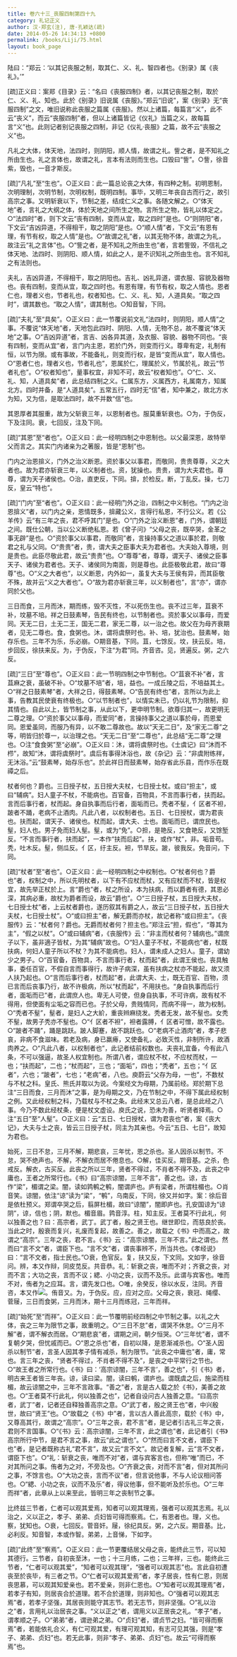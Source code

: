 ```yaml
---
title: 卷六十三_丧服四制第四十九
category: 礼记正义
author: 汉·郑玄(注), 唐·孔颖达(疏)
date: 2014-05-26 14:34:13 +0800
permalink: /books/Liji/75.html
layout: book_page
---
```


<span class="q">陆曰：“郑云：‘以其记丧服之制，取其仁、义、礼、智四者也。《别录》属《丧礼》。’”</span>

[疏]正义曰：案郑《目录》云：“名曰《丧服四制》者，以其记丧服之制，取於仁、义、礼、知也。此於《别录》旧说属《丧服》。”郑云“旧说”，案《别录》无“丧服四制”之文，唯旧说称此丧服之篇属《丧服》。然以上诸篇，每篇言“义”，此不云“丧义”，而云“丧服四制”者，但以上诸篇皆记《仪礼》当篇之义，故每篇言“义”也。此则记者别记丧服之四制，非记《仪礼·丧服》之篇，故不云“丧服之义”也。



凡礼之大体，体天地，法四时，则阴阳，顺人情，故谓之礼。訾之者，是不知礼之所由生也。<span class="q">礼之言体也，故谓之礼，言本有法则而生也。口毁曰“訾”。<span class="q">○</span>訾，徐音紫，毁也，一音才斯反。</span>

[疏]“凡礼”至“生也”。<span class="q">○</span>正义曰：此一篇总论丧之大体，有四种之制。初明恩制，次明理制，次明节制，次明权制，既明四制。事毕，又明三年丧自古而行之，故引高宗之事。又明斩衰以下，节制之差，结成仁义之事。各随文解之。<span class="q">○</span>“体天地”者，言礼之大纲之体，体於天地之间所生之物。言所生之物，皆礼以体定之。<span class="q">○</span>“法四时”者，则下文云“丧有四制，变而从宜，取之四时”是也。<span class="q">○</span>“则阴阳”者，下文云“吉凶异道，不得相干，取之阴阳”是也。<span class="q">○</span>“顺人情”者，下文云“有恩有理，有节有权，取之人情”是也。<span class="q">○</span>“故谓之礼”者，以其无物不体，故谓之为礼，故注云“礼之言体”也。<span class="q">○</span>“訾之者，是不知礼之所由生也”者，言若訾毁，不信礼之体天地、法四时、则阴阳、顺人情，如此之人，是不识知礼之所由生也。言不知礼之有法则也。



夫礼，吉凶异道，不得相干，取之阴阳也。<span class="q">吉礼、凶礼异道，谓衣服、容貌及器物也。</span>丧有四制，变而从宜，取之四时也。有恩有理，有节有权，取之人情也。恩者仁也，理者义也，节者礼也，权者知也。仁、义、礼、知，人道具矣。<span class="q">“取之四时”，谓其数也。“取之人情”，谓其制也。<span class="q">○</span>知音智，下同。</span>

[疏]“夫礼”至“具矣”。<span class="q">○</span>正义曰：此一节覆说前文礼“法四时，则阴阳，顺人情”之事。不覆说“体天地”者，天地包此四时、阴阳、人情，无物不总，故不覆说“体天地”之事。<span class="q">○</span>“吉凶异道”者，言吉、凶各异其道，及衣服、容貌、器物不同也。“丧有四制，变而从宜”者，言门内主恩，若於门外，则变而行义。尊卑有定，礼制有恒，以节为限。或有事故，不能备礼，则变而行权，是皆“变而从宜”，取人情也。<span class="q">○</span>“恩者仁也，理者义也，节者礼也”，恩属於仁，理属於义，节属於礼，故云“节者礼也”。<span class="q">○</span>“权者知也”，量事权宜，非知不可，故云“权者知也”。<span class="q">○</span>“仁、义、礼、知，人道具矣”者，此总结四制之义。仁属东方，义属西方，礼属南方，知属北方。四时并备，是“人道具矣”。五常五行，四时无“信”者，知中兼之，故北方水为知，又为信，是取法四时，故不并数“信”也。



其恩厚者其服重，故为父斩衰三年，以恩制者也。<span class="q">服莫重斩衰也。<span class="q">○</span>为，于伪反，下及注同。衰，七回反，注及下同。</span>

[疏]“其恩”至“者也”。<span class="q">○</span>正义曰：此一经明四制之中恩制也。以父最深恩，故特举父而言之。其实门内诸亲为之著服，皆是“恩制”也。



门内之治恩揜义，门外之治义断恩。资於事父以事君，而敬同，贵贵尊尊，义之大者也。故为君亦斩衰三年，以义制者也。<span class="q">资，犹操也。贵贵，谓为大夫君也。尊尊，谓为天子诸侯也。<span class="q">○</span>治，直吏反，下同。揜，於检反。断，丁乱反。操，七刀反，皇云“特也”。</span>

[疏]“门内”至“者也”。<span class="q">○</span>正义曰：此一经明门外之治，四制之中义制也。“门内之治恩揜义”者，以门内之亲，恩情既多，揜藏公义，言得行私恩，不行公义。若《公羊传》云“有三年之丧，君不呼其门”是也。<span class="q">○</span>“门外之治义断恩”者，门外，谓朝廷之间。既仕公朝，当以公义断绝私恩。若《曾子问》“父母之丧，既卒哭，金革之事无辟”是也。<span class="q">○</span>“资於事父以事君，而敬同”者，言操持事父之道以事於君，则敬君之礼与父同。<span class="q">○</span>“贵贵”者，贵，谓大夫之臣事大夫为君者也。大夫始入尊境，则是贵也。此臣尽敬此君，故云“贵贵”也。<span class="q">○</span>“尊尊”者，尊尊，谓天子、诸侯之臣事天子、诸侯为君者也。天子、诸侯同为南面，则是尊也。此臣极敬此君，故曰“尊尊”也。<span class="q">○</span>“义之大者也”，以义断恩，内外如一，虽复大夫与王侯有异，而其臣敬不殊，故并云“义之大者也”。<span class="q">○</span>“故为君亦斩衰三年，以义制者也”，言“亦”，谓亦同於父也。



三日而食，三月而沐，期而练，毁不灭性，不以死伤生也。丧不过三年，苴衰不补，坟墓不培。祥之日鼓素琴，告民有终也，以节制者也。资於事父以事母，而爱同。天无二日，土无二王，国无二君，家无二尊，以一治之也。故父在为母齐衰期者，见无二尊也。<span class="q">食，食粥也。沐，谓将虞祭时也。补、培，犹治也。鼓素琴，始存乐也。三年不为乐，乐必崩。<span class="q">○</span>期音基，下同。苴，七馀反。坟，扶云反。培，步回反，徐扶来反。为，于伪反，下注“为君”同。齐音咨。见，贤遍反。粥，之六反。</span>

[疏]“三日”至“尊也”。<span class="q">○</span>正义曰：此一节明四制之中节制也。<span class="q">○</span>“苴衰不补”者，言苴麻之衰，虽破不补。<span class="q">○</span>“坟墓不培”者，培，益也。一成丘陵之后，不培益其土。<span class="q">○</span>“祥之日鼓素琴”者，大祥之日，得鼓素琴。<span class="q">○</span>“告民有终也”者，言所以为此上事，告教其民使衰有终极也。<span class="q">○</span>“以节制者也”，以情实未已，仍以礼节为限制，抑其情也。自此以上，皆节制之事，从此以下，更申明节制。欲尊归其一，故更明无二尊之理。<span class="q">○</span>“资於事父以事母，而爱同”者，言操持事父之道以事於母，而恩爱同。恩爱虽同，而服乃有异，以不敢二尊故也。故以“天无二日”，及“家无二尊”之等，明皆归於尊一，以治理之也。“天无二日”至“二尊也”，此总结“无二尊”之理也。<span class="q">○</span>注“食食粥”至“必崩”。<span class="q">○</span>正义曰：沐，谓将虞祭时也。《士虞记》曰“沐而不栉”，故知“沐，谓将虞祭时”。虞后有事得沐浴也，故《杂记》云：“非虞附练祥，无沐浴。”云“鼓素琴，始存乐也”。於此祥日而鼓素琴，始存省此乐县，而作乐在既禫之后。



杖者何也？爵也。三日授子杖，五日授大夫杖，七日授士杖。或曰“担主”，或曰“辅病”。妇人童子不杖，不能病也。百官备，百物具，不言而事行者，扶而起。言而后事行者，杖而起。身自执事而后行者，面垢而已。秃者不髽，亻区者不袒，跛者不踊，老病不止酒肉。凡此八者，以权制者也。<span class="q">五日、七日授杖，谓为君丧也。扶而起，谓天子、诸侯也。杖而起，谓大夫、士也。面垢而已，谓庶民也。髽，妇人也。男子免而妇人髽。髽，或为“免”。<span class="q">○</span>担，是艳反，又食艳反，又馀堑反。“不言而事行者，扶而起”，一本作“扶而后起”。扶，或作“杖”，非。垢音苟。秃，吐木反。髽，侧瓜反。亻区，纡主反。袒，节旱反。跛，彼我反。免音问，下同。</span>

[疏]“杖者”至“者也”。<span class="q">○</span>正义曰：此一经明四制之中权制也。<span class="q">○</span>“杖者何也？爵也”者，权制之中，所以先明杖者，以下有不应杖而杖，又有应杖而不杖，皆是权宜，故先举正杖於上。言“爵也”者，杖之所设，本为扶病，而以爵者有德，其恩必深，其病必重，故杖为爵者而设，故云“爵也”。<span class="q">○</span>“三日授子杖，五日授大夫杖，七日授士杖”者，上云杖者爵也，遂历叙其有爵之人，故云“三日授子杖，五日授大夫杖，七日授士杖”。<span class="q">○</span>“或曰担主”者，解无爵而亦杖，故记者称“或曰担主”。《丧服传》云：“杖者何？爵也。无爵而杖者何？担主也。”郑注云“担，假也”，“尊其为主”，“假之以杖”。<span class="q">○</span>“或曰辅病”者，《丧服传》云：“非主而杖者何？辅病也。”谓庶子以下，虽非適子皆杖，为其“辅病”故也。<span class="q">○</span>“妇人童子不杖，不能病也”者，杖既扶病，何妇人童子所以不杖？为其不能病也。妇人，谓未成人之妇人。童子，谓幼少之男子。<span class="q">○</span>“百官备，百物具，不言而事行者，杖而起”者，此谓王侯也。丧具触事，委任百官，不假自言而事得行，故许子病深，虽有扶病之杖亦不能起，故又须人扶乃起也。<span class="q">○</span>“言而后事行者，杖而起”者，此谓大夫、士，既无百官、百物，须已言而后丧事乃行，故不许极病，所以“杖而起”，不用扶也。“身自执事而后行者，面垢而已”者，此谓庶人也。卑无人可使，但身自执事，不可许病，故有杖不得用，但使面有尘垢之容而已也。子於父母，贵贱情同，而病不得一，故为权制。<span class="q">○</span>“秃者不髽”，髽者，是妇人之大紒，重丧辫麻绕发。秃者无发，故不髽也。女秃不髽，故男子秃亦不髽也。<span class="q">○</span>“亻区者不袒”，袒者露膊，亻区者可憎，故不露也。<span class="q">○</span>“跛者不踊”，踊是跳跃。跛人脚蹇，故不跳跃也。<span class="q">○</span>“老病不止酒肉”者，孝子悲哀，非病不食滋味。若老及病，身已羸瘠，又使备礼，必致灭性，非制所许，故酒肉养之。<span class="q">○</span>“凡此八者，以权制者也”，此记者结前权数也。夫丧礼宜备，今有此八条，不可以强逼，故圣人权宜制也。所谓八者，谓应杖不杖，不应杖而杖，一也；“扶而起”，二也；“杖而起”，三也；“面垢”，四也；“秃者”，五也；“亻区者”，六也；“跛者”，七也；“老病”者，八也。庾蔚云“父存为母，一也”，不数杖与不杖之科。皇氏、熊氏并取以为说。今案经文为母期，乃属前经。郑於期下总注“三日而食，三月而沐”之事，是为母期之文，乃在节制之中，不得下属此经权制之例。又此经权制之科，乃载杖与不杖之条。此经末又总云八者，是总此经之八事。今乃不数此经杖条，便是杖文虚设。庾氏之说，恐未为善，听贤者择焉。<span class="q">○</span>注“五日”至“人髽”。<span class="q">○</span>正义曰：云“五日、七日授杖，谓为君丧也”者，案《丧大记》，大夫与士之丧，皆云三日授子杖，同主为其亲也。今云“五日、七日”，故知为君也。



始死，三日不怠，三月不解，期悲哀，三年忧，恩之杀也。圣人因杀以制节。<span class="q">不怠，哭不绝声也。不解，不解衣而居不倦息也。<span class="q">○</span>解，佳买反。期音基。之杀，色戒反。解衣，古买反。</span>此丧之所以三年，贤者不得过，不肖者不得不及，此丧之中庸也，王者之所常行也。《书》曰“高宗谅闇，三年不言”，善之也。<span class="q">谅，古作“梁”，楣谓之梁。闇，读如鹑鹌之鹌，闇谓庐也。庐有梁者，所谓柱楣也。<span class="q">○</span>肖音笑。谅闇，依注“谅”读为“梁”，“鹌”，乌南反，下同，徐又并如字。案：徐后音是依杜预义。郑谓卒哭之后，翦屏杜楣，故曰“谅闇”，闇即庐也。孔安国谅为“谅阴”，谅，信也；阴，默也。楣音眉。鹑音淳。柱，知主反。</span>王者莫不行此礼，何以独善之也？曰：高宗者，武丁。武丁者，殷之贤王也。继世即位，而慈良於丧。当此之时，殷衰而复兴，礼废而复起，故善之。善之，故载之《书》中而高之，故谓之“高宗”。三年之丧，君不言。《书》云：“高宗谅闇，三年不言。”此之谓也。然而曰“言不文”者，谓臣下也。<span class="q">“言不文”者，谓丧事辨不，所当共也。《孝经说》曰：“言不文者，指士民也。”<span class="q">○</span>衰，色官反。复，扶又反，下文同。文如字，徐音问。辨，本又作辩，同皮苋反。共音恭。</span>礼：斩衰之丧，唯而不对；齐衰之丧，对而不言；大功之丧，言而不议；緦、小功之丧，议而不及乐。<span class="q">此谓与宾客也。唯而不对，侑者为之应耳。言，谓先发口也。<span class="q">○</span>唯，余癸反，徐以水反，注同。齐音咨，本又作<img src="pic/b18j.bmp">。侑音又。为，于伪反。应，应对之应。</span>父母之丧，衰冠、绳缨、菅屦，三日而食粥，三月而沐，期十三月而练冠，三年而祥。

[疏]“始死”至“而祥”。<span class="q">○</span>正义曰：此一节覆明前经四制之中节制之事。以礼之大体，丧之三年为限节之事，故重明之。<span class="q">○</span>“三日不怠”者，谓哭不休怠。<span class="q">○</span>“三月不解”者，谓不解衣而居。<span class="q">○</span>“期悲哀”者，谓期之间，朝夕恒哭。<span class="q">○</span>“三年忧”者，谓不复朝夕哭，但忧戚而已。<span class="q">○</span>“恩之杀也”者，自初以降，是恩渐减杀也。<span class="q">○</span>“圣人因杀以制节”者，言圣人因其孝子情有减杀，制为限节。“此丧之中庸也”者，庸，常也。言三年之丧，“贤者不得过，不肖者不得不及”，是丧之中平常行之节也。<span class="q">○</span>“故王者之所常行也。《书》曰：‘高宗谅闇，三年不言’，善之也”，引《书》者，明古来王者皆三年丧。谅，读曰梁。闇，读曰鹌，谓庐也。谓既虞之后，施梁而柱楣，故云谅闇之中，三年不言政事。“善之”者，言是古人载之於《书》，美善之故也。<span class="q">○</span>“王者莫不行此礼，何以独善之也”，记者自设问古人独善之意。“曰高宗者，武丁”者，记者还自释独善高宗之意。<span class="q">○</span>“武丁者，殷之贤王也”者，中兴殷世，故曰“贤王”也。<span class="q">○</span>“故载之《书》中”者，言以古人善此高宗，载於《书》中，又尊高其行，故谓之“高宗”。<span class="q">○</span>“三年之丧，君不言”者，是记者引古礼三年之丧，君则不言国事。<span class="q">○</span>“《书》云：高宗谅闇，三年不言，此之谓也”者，此记者引《书》高宗所行中节，是君不言之事，故云“此之谓也”。<span class="q">○</span>“然而曰言不文者，谓臣下也”者，是记者既称古礼“君不言”，故又云“言不文”。故记者复解，云“言不文者，谓臣下也”。<span class="q">○</span>“礼：斩衰之丧，唯而不对”者，谓与宾客言也，但称“唯”而已，不对其所问之事。侑者为之对，不旁及也。<span class="q">○</span>“齐衰之丧，对而不言”者，但对其所问之事，不馀言也。<span class="q">○</span>“大功之丧，言而不议”者，但言说他事，不与人论议相问答也。<span class="q">○</span>“緦、小功之丧，议而不及乐”者，得议他事，但不能听及於乐也。<span class="q">○</span>“三年而祥”者，此章从上以来至此，皆明三年之丧制节之事。



比终兹三节者，仁者可以观其爱焉，知者可以观其理焉，强者可以观其志焉。礼以治之，义以正之，孝子、弟弟、贞妇皆可得而察焉。<span class="q">仁，有恩者也。理，义也。察，犹知也。<span class="q">○</span>衰，七回反。菅音奸。屦，徐纪具反。粥，之六反。期音基。比，必利反。知音智，本或作智。弟弟，上音悌，下如字。</span>

[疏]“此终”至“察焉”。<span class="q">○</span>正义曰：此一节更覆结居父母之丧，能终此三节，可以知其德行。三节者，自初丧至沐，一也；十三月练，二也；三年祥，三也。能终此三节者，“仁者可以观其爱”，“知者可以观其理”，“强者可以观其志”也。言此自初遭丧至於丧毕，有三者之节。<span class="q">○</span>“仁者可以观其爱焉”者，孝子居丧，性有仁恩，则居丧思慕，可以观其知爱亲也。若不爱亲，则非仁恩也。<span class="q">○</span>“知者可以观其理焉”者，若孝子有知，则居丧合於道理。若不合於道理，则非知也。<span class="q">○</span>“强者可以观其志焉”者，若孝子坚强，其居丧则能守其志节。若无志节，则非坚强。<span class="q">○</span>“礼以治之”者，言用礼以治居丧之事。“义以正之”者，谓用义以正居丧之礼。“孝子”者，谓孝顺之子。<span class="q">○</span>“弟弟”者，谓逊弟之弟。<span class="q">○</span>“贞妇”者，谓贞节之妇。“皆可得而察焉”者，若能依礼合义，有仁可观其爱，有理可观其知，有志可见其强，则是“孝子、弟弟、贞妇”也。若无此事，则非“孝子、弟弟、贞妇”也。故云“可得而察焉”也。